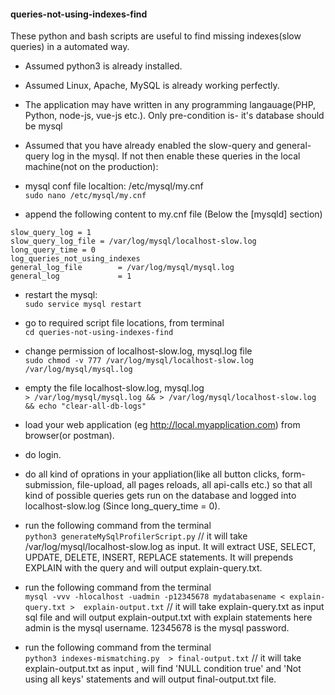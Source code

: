 
#### queries-not-using-indexes-find
These python and bash scripts are useful to find missing indexes(slow queries) in a automated way.  

- Assumed python3 is already installed. 
- Assumed Linux, Apache, MySQL is already working perfectly. 
- The application may have written in any programming langauage(PHP, Python, node-js, vue-js etc.). Only pre-condition is- it's database should be mysql
- Assumed that you have already enabled the slow-query and general-query log in the mysql. If not then enable these queries in the local machine(not on the production):
- mysql conf file localtion: /etc/mysql/my.cnf<br>
`sudo nano /etc/mysql/my.cnf`

- append the following content to my.cnf file (Below the [mysqld] section)<br>

`slow_query_log = 1` <br>
`slow_query_log_file = /var/log/mysql/localhost-slow.log` <br>
`long_query_time = 0` <br>
`log_queries_not_using_indexes` <br>
`general_log_file        = /var/log/mysql/mysql.log` <br>
`general_log             = 1` <br>

- restart the mysql:<br>
`sudo service mysql restart`

- go to required script file locations, from terminal<br>
`cd queries-not-using-indexes-find`

- change permission of localhost-slow.log, mysql.log file<br>
`sudo chmod -v 777 /var/log/mysql/localhost-slow.log /var/log/mysql/mysql.log`

- empty the file localhost-slow.log, mysql.log<br>
`> /var/log/mysql/mysql.log && > /var/log/mysql/localhost-slow.log && echo "clear-all-db-logs"`

- load your web application (eg http://local.myapplication.com) from browser(or postman). 
- do login.
- do all kind of oprations in your appliation(like all button clicks, form-submission, file-upload, all pages reloads, all api-calls etc.) so that all kind of possible queries gets run on the database and logged into localhost-slow.log (Since long_query_time = 0).  

- run the following command from the terminal<br>
`python3 generateMySqlProfilerScript.py`
// it will take /var/log/mysql/localhost-slow.log as input. 
It will extract USE, SELECT, UPDATE, DELETE, INSERT, REPLACE statements.
It will prepends EXPLAIN with the query and will output explain-query.txt.

- run the following command from the terminal<br>
`mysql -vvv -hlocalhost -uadmin -p12345678 mydatabasename < explain-query.txt >  explain-output.txt`
// it will take explain-query.txt as input sql file and will output explain-output.txt with explain statements
 here admin is the mysql username.
 12345678 is the mysql password.

- run the following command from the terminal<br>
`python3 indexes-mismatching.py  > final-output.txt`
// it will take explain-output.txt as input , will find 'NULL condition true' and 'Not using all keys' statements and will output final-output.txt file.


